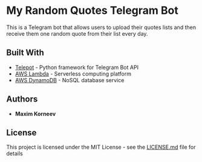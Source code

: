 # My Random Quotes Telegram Bot

This is a Telegram bot that allows users to upload their quotes lists and then receive them one random quote from their list every day.  

## Built With

* [Telepot](http://telepot.readthedocs.io/en/latest/reference.html) - Python framework for Telegram Bot API
* [AWS Lambda](https://aws.amazon.com/lambda/) - Serverless computing platform
* [AWS DynamoDB](https://aws.amazon.com/dynamodb/) - NoSQL database service

## Authors

* **Maxim Korneev**

## License

This project is licensed under the MIT License - see the [LICENSE.md](LICENSE.md) file for details

